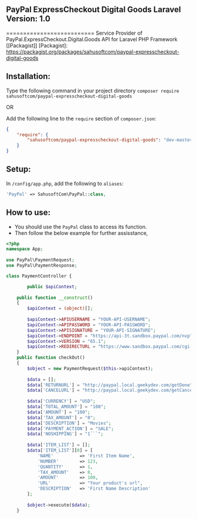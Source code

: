 ## PayPal ExpressCheckout Digital Goods Laravel Version: 1.0
==========================
Service Provider of PayPal.ExpressCheckout.Digital.Goods API for Laravel PHP Framework [[Packagist]]
[Packagist]: <https://packagist.org/packages/sahusoftcom/paypal-expresscheckout-digital-goods>

## Installation:

Type the following command in your project directory
`composer require sahusoftcom/paypal-expresscheckout-digital-goods`

OR

Add the following line to the `require` section of `composer.json`:
```json
{
    "require": {
        "sahusoftcom/paypal-expresscheckout-digital-goods": "dev-master"
    }
}
```

## Setup:

In `/config/app.php`, add the following to `aliases`:
  
```php
'PayPal' => SahusoftCom\PayPal::class,
```

## How to use:

* You should use the `PayPal` class to access its function.
* Then follow the below example for further assisstance, 

```php
<?php
namespace App;
 
use PayPal\PaymentRequest;
use PayPal\PaymentResponse;

class PaymentController {	

    	public $apiContext;
    
	public function __construct()
	{
	    $apiContext = (object)[];
		
        $apiContext->APIUSERNAME = "YOUR-API-USERNAME";
        $apiContext->APIPASSWORD = "YOUR-API-PASSWORD";
        $apiContext->APISIGNATURE = "YOUR-API-SIGNATURE";
        $apiContext->ENDPOINT = "https://api-3t.sandbox.paypal.com/nvp";
        $apiContext->VERSION = "65.1";
        $apiContext->REDIRECTURL = "https://www.sandbox.paypal.com/cgi-bin/webscr?cmd=_express-checkout&token=";
	}
	public function checkOut()
	{
        $object = new PaymentRequest($this->apiContext);
    
        $data = [];
        $data['RETURNURL'] = "http://paypal.local.geekydev.com/getDone";
        $data['CANCELURL'] = "http://paypal.local.geekydev.com/getCancel";
    
        $data['CURRENCY'] = "USD";
        $data['TOTAL_AMOUNT'] = "100";
        $data['AMOUNT'] = "100";
        $data['TAX_AMOUNT'] = "0";
        $data['DESCRIPTION'] = "Movies";
        $data['PAYMENT_ACTION'] = "SALE";
        $data['NOSHIPPING'] = "1```";
    
        $data['ITEM_LIST'] = [];
        $data['ITEM_LIST'][0] = [
        	'NAME'			=> 'First Item Name',
    		'NUMBER'		=> 123,
    		'QUANTITY'		=> 1,
    		'TAX_AMOUNT'	=> 0,
    		'AMOUNT'		=> 100,
    		'URL'           => "Your product's url",
    		'DESCRIPTION'	=> 'First Name Description'
        ];
    
        $object->execute($data);
	}
```
